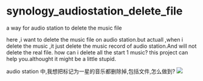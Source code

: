 # synology_audiostation_delete_file
a way for audio station to delete the music file

here ,i want to delete the music file on audio station.but actuall ,when i delete the music ,it just delete the music record of audio station.And will not delete the real file.
how can i delete all the start 1 music?
this project can help you.althought it might be a little stupid.

audio station 中,我想把标记为一星的音乐都删除掉,包括文件,怎么做到?
<img src="https://img-blog.csdnimg.cn/20191118132347129.png?x-oss-process=image/watermark,type_ZmFuZ3poZW5naGVpdGk,shadow_10,text_aHR0cHM6Ly9ibG9nLmNzZG4ubmV0L3Rhbmd6aGl5b25nemFh,size_16,color_FFFFFF,t_70" />
